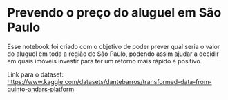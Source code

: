# **Prevendo o preço do aluguel em São Paulo**

Esse notebook foi criado com o objetivo de poder prever qual seria o valor do aluguel em toda a região de São Paulo, podendo assim ajudar a decidir em quais imóveis investir para ter um retorno mais rápido e positivo.

Link para o dataset: https://www.kaggle.com/datasets/dantebarros/transformed-data-from-quinto-andars-platform
